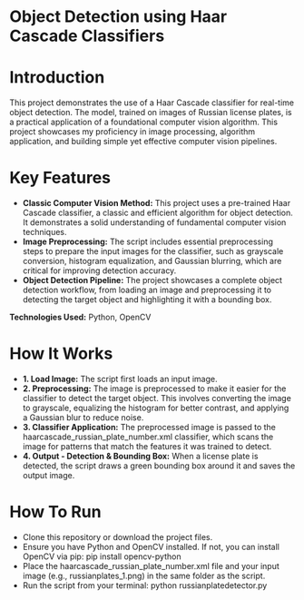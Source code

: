 # Object Detection using Haar Cascade Classifiers

# Introduction
This project demonstrates the use of a Haar Cascade classifier for real-time object detection. The model, trained on images of Russian license plates, 
is a practical application of a foundational computer vision algorithm. This project showcases my proficiency in image processing, algorithm application, 
and building simple yet effective computer vision pipelines.

# Key Features
+ **Classic Computer Vision Method:** This project uses a pre-trained Haar Cascade classifier, a classic and efficient algorithm for object detection.
It demonstrates a solid understanding of fundamental computer vision techniques.
+ **Image Preprocessing:** The script includes essential preprocessing steps to prepare the input images for the classifier, such as grayscale conversion,
histogram equalization, and Gaussian blurring, which are critical for improving detection accuracy.
+ **Object Detection Pipeline:** The project showcases a complete object detection workflow, from loading an image and preprocessing it to detecting the
target object and highlighting it with a bounding box.

**Technologies Used:** Python, OpenCV

# How It Works
+ **1. Load Image:** The script first loads an input image.
+ **2. Preprocessing:** The image is preprocessed to make it easier for the classifier to detect the target object. This involves converting the image to grayscale, equalizing the histogram for better contrast, and applying a Gaussian blur to reduce noise.
+ **3. Classifier Application:** The preprocessed image is passed to the haarcascade_russian_plate_number.xml classifier, which scans the image for patterns that match the features it was trained to detect.
+ **4. Output - Detection & Bounding Box:** When a license plate is detected, the script draws a green bounding box around it and saves the output image.

# How To Run
+ Clone this repository or download the project files.
+ Ensure you have Python and OpenCV installed. If not, you can install OpenCV via pip:
  pip install opencv-python
+ Place the haarcascade_russian_plate_number.xml file and your input image (e.g., russianplates_1.png) in the same folder as the script.
+ Run the script from your terminal: python russianplatedetector.py

